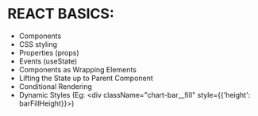 REACT BASICS:
===
- Components
- CSS styling
- Properties (props)
- Events (useState)
- Components as Wrapping Elements
- Lifting the State up to Parent Component
- Conditional Rendering
- Dynamic Styles (Eg: <div className="chart-bar__fill" style={{'height': barFillHeight}}></div>)